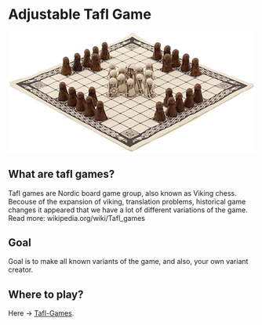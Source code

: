 # Adjustable Tafl Game

![Board](readmeImage.jpg)

## What are tafl games?
Tafl games are Nordic board game group, also known as Viking chess. Becouse of the expansion of viking, translation problems, historical game changes it appeared that we have a lot of different variations of the game. Read more: wikipedia.org/wiki/Tafl_games

## Goal

Goal is to make all known variants of the game, and also, your own variant creator.

## Where to play?

Here -> [Tafl-Games](https://jakubkivi.github.io/Tafl-Games/src).
